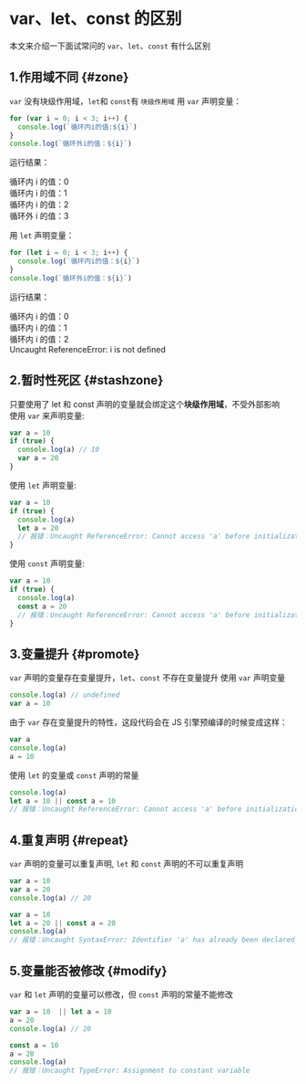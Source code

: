 # var、let、const 的区别

本文来介绍一下面试常问的 `var`、`let`、`const` 有什么区别

## 1.作用域不同 {#zone}

`var` 没有块级作用域，`let`和 `const`有 `块级作用域`
用 `var` 声明变量：

```js
for (var i = 0; i < 3; i++) {
  console.log(`循环内i的值:${i}`)
}
console.log(`循环外i的值：${i}`)
```

运行结果：

循环内 i 的值：0  
循环内 i 的值：1  
循环内 i 的值：2  
循环外 i 的值：3

用 `let` 声明变量：

```js
for (let i = 0; i < 3; i++) {
  console.log(`循环内i的值：${i}`)
}
console.log(`循环外i的值：${i}`)
```

运行结果：

循环内 i 的值：0  
循环内 i 的值：1  
循环内 i 的值：2  
Uncaught ReferenceError: i is not defined

## 2.暂时性死区 {#stashzone}

只要使用了 let 和 const 声明的变量就会绑定这个**块级作用域**，不受外部影响  
使用 `var` 来声明变量:

```js
var a = 10
if (true) {
  console.log(a) // 10
  var a = 20
}
```

使用 `let` 声明变量:

```js
var a = 10
if (true) {
  console.log(a)
  let a = 20
  // 报错：Uncaught ReferenceError: Cannot access 'a' before initialization
}
```

使用 `const` 声明变量:

```js
var a = 10
if (true) {
  console.log(a)
  const a = 20
  // 报错：Uncaught ReferenceError: Cannot access 'a' before initialization
}
```

## 3.变量提升 {#promote}

`var` 声明的变量存在变量提升，`let`、`const` 不存在变量提升
使用 `var` 声明变量

```js
console.log(a) // undefined
var a = 10
```

由于 `var` 存在变量提升的特性，这段代码会在 JS 引擎预编译的时候变成这样：

```js
var a
console.log(a)
a = 10
```

使用 `let` 的变量或 `const` 声明的常量

```js
console.log(a)
let a = 10 || const a = 10
// 报错：Uncaught ReferenceError: Cannot access 'a' before initialization
```

## 4.重复声明 {#repeat}

`var` 声明的变量可以重复声明, `let` 和 `const` 声明的不可以重复声明

```js
var a = 10
var a = 20
console.log(a) // 20
```

```js
var a = 10
let a = 20 || const a = 20
console.log(a)
// 报错：Uncaught SyntaxError: Identifier 'a' has already been declared
```

## 5.变量能否被修改 {#modify}

`var` 和 `let` 声明的变量可以修改，但 `const` 声明的常量不能修改

```js
var a = 10  || let a = 10
a = 20
console.log(a) // 20
```

```js
const a = 10
a = 20
console.log(a)
// 报错：Uncaught TypeError: Assignment to constant variable
```
<theEnd/>
